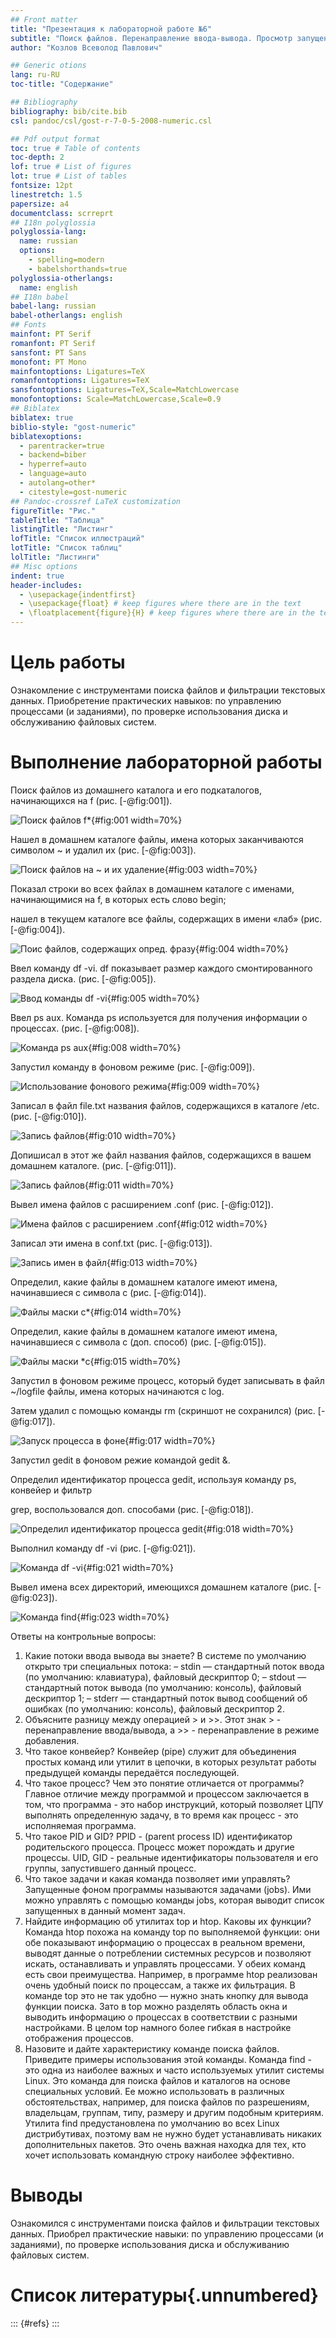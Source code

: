 ```yaml
---
## Front matter
title: "Презентация к лабораторной работе №6"
subtitle: "Поиск файлов. Перенаправление ввода-вывода. Просмотр запущенных процессов"
author: "Козлов Всеволод Павлович"

## Generic otions
lang: ru-RU
toc-title: "Содержание"

## Bibliography
bibliography: bib/cite.bib
csl: pandoc/csl/gost-r-7-0-5-2008-numeric.csl

## Pdf output format
toc: true # Table of contents
toc-depth: 2
lof: true # List of figures
lot: true # List of tables
fontsize: 12pt
linestretch: 1.5
papersize: a4
documentclass: scrreprt
## I18n polyglossia
polyglossia-lang:
  name: russian
  options:
	- spelling=modern
	- babelshorthands=true
polyglossia-otherlangs:
  name: english
## I18n babel
babel-lang: russian
babel-otherlangs: english
## Fonts
mainfont: PT Serif
romanfont: PT Serif
sansfont: PT Sans
monofont: PT Mono
mainfontoptions: Ligatures=TeX
romanfontoptions: Ligatures=TeX
sansfontoptions: Ligatures=TeX,Scale=MatchLowercase
monofontoptions: Scale=MatchLowercase,Scale=0.9
## Biblatex
biblatex: true
biblio-style: "gost-numeric"
biblatexoptions:
  - parentracker=true
  - backend=biber
  - hyperref=auto
  - language=auto
  - autolang=other*
  - citestyle=gost-numeric
## Pandoc-crossref LaTeX customization
figureTitle: "Рис."
tableTitle: "Таблица"
listingTitle: "Листинг"
lofTitle: "Список иллюстраций"
lotTitle: "Список таблиц"
lolTitle: "Листинги"
## Misc options
indent: true
header-includes:
  - \usepackage{indentfirst}
  - \usepackage{float} # keep figures where there are in the text
  - \floatplacement{figure}{H} # keep figures where there are in the text
---
```


# Цель работы

Ознакомление с инструментами поиска файлов и фильтрации текстовых данных.
Приобретение практических навыков: по управлению процессами (и заданиями), по
проверке использования диска и обслуживанию файловых систем.

# Выполнение лабораторной работы

Поиск файлов из домашнего каталога и его подкаталогов, начинающихся на f (рис. [-@fig:001]).

![Поиск файлов f*](image/1.png){#fig:001 width=70%}

Нашел в домашнем каталоге файлы, имена которых заканчиваются символом ~ и удалил их (рис. [-@fig:003]).

![Поиск файлов на ~ и их удаление](image/3.png){#fig:003 width=70%}

Показал строки во всех файлах в домашнем каталоге с именами, начинающимися на f, в которых есть слово begin;

нашел в текущем каталоге все файлы, содержащих в имени «лаб» (рис. [-@fig:004]).

![Поис файлов, содержащих опред. фразу](image/4.png){#fig:004 width=70%}

Ввел команду df -vi. df показывает размер каждого смонтированного раздела диска. (рис. [-@fig:005]).

![Ввод команды df -vi](image/5.png){#fig:005 width=70%}

Ввел ps aux. Команда ps используется для получения информации о процессах. (рис. [-@fig:008]).

![Команда ps aux](image/8.png){#fig:008 width=70%}

Запустил команду в фоновом режиме (рис. [-@fig:009]).

![Использование фонового режима](image/9.png){#fig:009 width=70%}

Записал в файл file.txt названия файлов, содержащихся в каталоге /etc. (рис. [-@fig:010]).

![Запись файлов](image/10.png){#fig:010 width=70%}

Допишисал в этот же файл названия файлов, содержащихся в вашем домашнем каталоге. (рис. [-@fig:011]).

![Запись файлов](image/11.png){#fig:011 width=70%}

Вывел имена файлов с расширением .conf (рис. [-@fig:012]).

![Имена файлов с расширением .conf](image/12.png){#fig:012 width=70%}

Записал эти имена в conf.txt (рис. [-@fig:013]).

![Запись имен в файл](image/13.png){#fig:013 width=70%}

Определил, какие файлы в домашнем каталоге имеют имена, начинавшиеся с символа c (рис. [-@fig:014]).

![Файлы маски c*](image/14.png){#fig:014 width=70%}

Определил, какие файлы в домашнем каталоге имеют имена, начинавшиеся с символа c (доп. способ) (рис. [-@fig:015]).

![Файлы маски *c](image/15.png){#fig:015 width=70%} 

Запустил в фоновом режиме процесс, который будет записывать в файл ~/logfile файлы, имена которых начинаются с log.

Затем удалил с помощью команды rm (скриншот не сохранился) (рис. [-@fig:017]).

![Запуск процесса в фоне](image/17.png){#fig:017 width=70%}

Запустил gedit в фоновом режие командой gedit &.

Определил идентификатор процесса gedit, используя команду ps, конвейер и фильтр

grep, воспользовался доп. способами (рис. [-@fig:018]).

![Определил идентификатор процесса gedit](image/18.png){#fig:018 width=70%}

Выполнил команду df -vi (рис. [-@fig:021]).

![Команда df -vi](image/21.png){#fig:021 width=70%}

Вывел имена всех директорий, имеющихся домашнем каталоге (рис. [-@fig:023]).

![Команда find](image/23.png){#fig:023 width=70%}

Ответы на контрольные вопросы:

1.	Какие потоки ввода вывода вы знаете?
В системе по умолчанию открыто три специальных потока: – stdin — стандартный поток ввода (по умолчанию: клавиатура), файловый дескриптор 0; – stdout — стандартный поток вывода (по умолчанию: консоль), файловый дескриптор 1; – stderr — стандартный поток вывод сообщений об ошибках (по умолчанию: консоль), файловый дескриптор 2.
2.	Объясните разницу между операцией > и >>.
Этот знак > - перенаправление ввода/вывода, а >> - перенаправление в режиме добавления.
3.	Что такое конвейер?
Конвейер (pipe) служит для объединения простых команд или утилит в цепочки, в которых результат работы предыдущей команды передаётся последующей.
4.	Что такое процесс? Чем это понятие отличается от программы?
Главное отличие между программой и процессом заключается в том, что программа - это набор инструкций, который позволяет ЦПУ выполнять определенную задачу, в то время как процесс - это исполняемая программа.
5.	Что такое PID и GID?
PPID - (parent process ID) идентификатор родительского процесса. Процесс может порождать и другие процессы. UID, GID - реальные идентификаторы пользователя и его группы, запустившего данный процесс.
6.	Что такое задачи и какая команда позволяет ими управлять?
Запущенные фоном программы называются задачами (jobs). Ими можно управлять с помощью команды jobs, которая выводит список запущенных в данный момент задач.
7.	Найдите информацию об утилитах top и htop. Каковы их функции?
Команда htop похожа на команду top по выполняемой функции: они обе показывают информацию о процессах в реальном времени, выводят данные о потреблении системных ресурсов и позволяют искать, останавливать и управлять процессами.
У обеих команд есть свои преимущества. Например, в программе htop реализован очень удобный поиск по процессам, а также их фильтрация. В команде top это не так удобно — нужно знать кнопку для вывода функции поиска.
Зато в top можно разделять область окна и выводить информацию о процессах в соответствии с разными настройками. В целом top намного более гибкая в настройке отображения процессов.
8.	Назовите и дайте характеристику команде поиска файлов. Приведите примеры использования этой команды.
Команда find - это одна из наиболее важных и часто используемых утилит системы Linux. Это команда для поиска файлов и каталогов на основе специальных условий. Ее можно использовать в различных обстоятельствах, например, для поиска файлов по разрешениям, владельцам, группам, типу, размеру и другим подобным критериям.
Утилита find предустановлена по умолчанию во всех Linux дистрибутивах, поэтому вам не нужно будет устанавливать никаких дополнительных пакетов. Это очень важная находка для тех, кто хочет использовать командную строку наиболее эффективно.


# Выводы

Ознакомился с инструментами поиска файлов и фильтрации текстовых данных.
Приобрел практические навыки: по управлению процессами (и заданиями), по
проверке использования диска и обслуживанию файловых систем.

# Список литературы{.unnumbered}

::: {#refs}
:::
